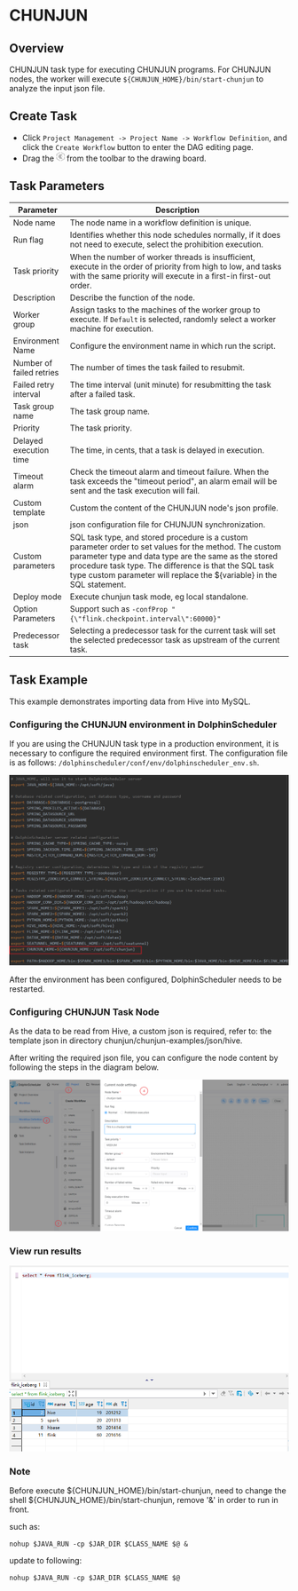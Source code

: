 # CHUNJUN

## Overview

CHUNJUN task type for executing CHUNJUN programs. For CHUNJUN nodes, the worker will execute `${CHUNJUN_HOME}/bin/start-chunjun` to analyze the input json file.

## Create Task

- Click `Project Management -> Project Name -> Workflow Definition`, and click the `Create Workflow` button to enter the DAG editing page.
- Drag the <img src="../../../../img/tasks/icons/chunjun.png" width="15"/> from the toolbar to the drawing board.

## Task Parameters

| **Parameter** | **Description** |
| ------- | ---------- |
| Node name | The node name in a workflow definition is unique. |
| Run flag | Identifies whether this node schedules normally, if it does not need to execute, select the prohibition execution. |
| Task priority | When the number of worker threads is insufficient, execute in the order of priority from high to low, and tasks with the same priority will execute in a first-in first-out order. |
| Description | Describe the function of the node. |
| Worker group | Assign tasks to the machines of the worker group to execute. If `Default` is selected, randomly select a worker machine for execution. |
| Environment Name | Configure the environment name in which run the script. |
| Number of failed retries | The number of times the task failed to resubmit. |
| Failed retry interval | The time interval (unit minute) for resubmitting the task after a failed task. |
| Task group name | The task group name. |
| Priority | The task priority. |
| Delayed execution time |  The time, in cents, that a task is delayed in execution. |
| Timeout alarm | Check the timeout alarm and timeout failure. When the task exceeds the "timeout period", an alarm email will be sent and the task execution will fail. |
| Custom template | Custom the content of the CHUNJUN node's json profile. |
| json | json configuration file for CHUNJUN synchronization. |
| Custom parameters | SQL task type, and stored procedure is a custom parameter order to set values for the method. The custom parameter type and data type are the same as the stored procedure task type. The difference is that the SQL task type custom parameter will replace the \${variable} in the SQL statement. |
| Deploy mode | Execute chunjun task mode, eg local standalone. |
| Option Parameters | Support such as `-confProp "{\"flink.checkpoint.interval\":60000}"` |
| Predecessor task | Selecting a predecessor task for the current task will set the selected predecessor task as upstream of the current task. |

## Task Example

This example demonstrates importing data from Hive into MySQL.

### Configuring the CHUNJUN environment in DolphinScheduler

If you are using the CHUNJUN task type in a production environment, it is necessary to configure the required environment first. The configuration file is as follows: `/dolphinscheduler/conf/env/dolphinscheduler_env.sh`.

![chunjun_task01](../../../../img/tasks/demo/chunjun_task01.png)

After the environment has been configured, DolphinScheduler needs to be restarted.

### Configuring CHUNJUN Task Node

As the data to be read from Hive, a custom json is required, refer to: the template json in directory chunjun/chunjun-examples/json/hive.

After writing the required json file, you can configure the node content by following the steps in the diagram below.

![chunjun_task02](../../../../img/tasks/demo/chunjun_task02.png)

### View run results

![chunjun_task03](../../../../img/tasks/demo/chunjun_task03.png)

### Note

Before execute ${CHUNJUN_HOME}/bin/start-chunjun, need to change the shell ${CHUNJUN_HOME}/bin/start-chunjun, remove '&' in order to run in front. 

 such as:

```shell
nohup $JAVA_RUN -cp $JAR_DIR $CLASS_NAME $@ &
```

update to following:

```shell
nohup $JAVA_RUN -cp $JAR_DIR $CLASS_NAME $@
```